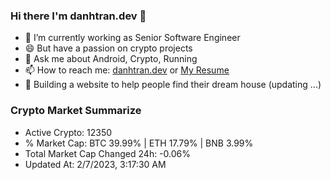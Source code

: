 ### Hi there I'm danhtran.dev 👋

- 🔭 I’m currently working as Senior Software Engineer
- 😄 But have a passion on crypto projects
- 💬 Ask me about Android, Crypto, Running 
- 📫 How to reach me: <a href="https://danhtran.dev" target="_blank">danhtran.dev</a> or <a href="Dan-Resume.pdf" target="_blank">My Resume</a>
- 🌱 Building a website to help people find their dream house (updating ...)

### Crypto Market Summarize
- Active Crypto: 12350
- % Market Cap: BTC 39.99% | ETH 17.79% | BNB 3.99%
- Total Market Cap Changed 24h: -0.06%
- Updated At: 2/7/2023, 3:17:30 AM
